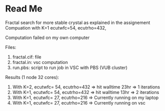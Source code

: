 # Read Me

Fractal search for more stable crystal as explained in the assignement
Compuation with
K=1
ecutwfc=54,
ecutrho=432,

Computation failed on my own computer

Files:
1. fractal.cif: file 
2. fractal.in: vsc computation
3. run.pbs: script to run job in VSC with PBS (VUB cluster)

Results (1 node 32 cores):

1. With K=2, ecutwfc= 54, ecutrho=432 => hit walltime 23hr => 1 iterations
1. With K=1, ecutwfc= 54, ecutrho=432 => hit walltime 13hr => 2 iterations
3. With K=1, ecutwfc= 27, ecutrho=216 =>  Currently running on my laptop 
3. With K=1, ecutwfc= 27, ecutrho=216 =>  Currently running on vsc

